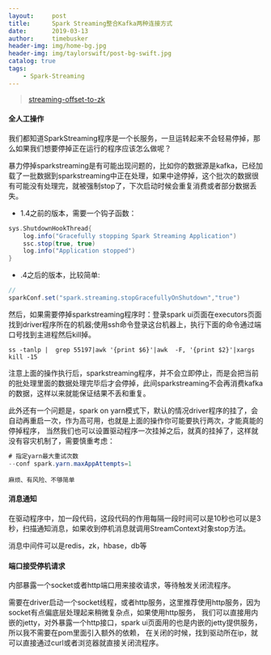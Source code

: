 ```yaml
---
layout:     post
title:      Spark Streaming整合Kafka两种连接方式
date:       2019-03-13
author:     timebusker
header-img: img/home-bg.jpg
header-img: img/taylorswift/post-bg-swift.jpg
catalog: true
tags:
    - Spark-Streaming
---
```


> [streaming-offset-to-zk](https://github.com/qindongliang/streaming-offset-to-zk)

#### 全人工操作

我们都知道SparkStreaming程序是一个长服务，一旦运转起来不会轻易停掉，那么如果我们想要停掉正在运行的程序应该怎么做呢？

暴力停掉sparkstreaming是有可能出现问题的，比如你的数据源是kafka，已经加载了一批数据到sparkstreaming中正在处理，如果中途停掉，这个批次的数据很有可能没有处理完，就被强制stop了，下次启动时候会重复消费或者部分数据丢失。

- 1.4之前的版本，需要一个钩子函数：

```scala
sys.ShutdownHookThread{  
    log.info("Gracefully stopping Spark Streaming Application")  
    ssc.stop(true, true)  
    log.info("Application stopped")  
}  
```

- .4之后的版本，比较简单:

```scala
// 
sparkConf.set("spark.streaming.stopGracefullyOnShutdown","true")  
```

然后，如果需要停掉sparkstreaming程序时：登录spark ui页面在executors页面找到driver程序所在的机器;使用ssh命令登录这台机器上，执行下面的命令通过端口号找到主进程然后kill掉。

```shell
ss -tanlp |  grep 55197|awk '{print $6}'|awk  -F, '{print $2}'|xargs kill -15  
```

注意上面的操作执行后，sparkstreaming程序，并不会立即停止，而是会把当前的批处理里面的数据处理完毕后才会停掉，此间sparkstreaming不会再消费kafka的数据，这样以来就能保证结果不丢和重复。

此外还有一个问题是，spark on yarn模式下，默认的情况driver程序的挂了，会自动再重启一次，作为高可用，也就是上面的操作你可能要执行两次，才能真能的停掉程序，
当然我们也可以设置驱动程序一次挂掉之后，就真的挂掉了，这样就没有容灾机制了，需要慎重考虑：

```java
# 指定yarn最大重试次数
--conf spark.yarn.maxAppAttempts=1  
```

`麻烦、有风险、不够简单`

#### 消息通知

在驱动程序中，加一段代码，这段代码的作用每隔一段时间可以是10秒也可以是3秒，扫描通知消息，如果收到停机消息就调用StreamContext对象stop方法。

消息中间件可以是redis，zk，hbase，db等


#### 端口接受停机请求

内部暴露一个socket或者http端口用来接收请求，等待触发关闭流程序。

需要在driver启动一个socket线程，或者http服务，这里推荐使用http服务，因为socket有点偏底层处理起来稍微复杂点，如果使用http服务，
我们可以直接用内嵌的jetty，对外暴露一个http接口，spark ui页面用的也是内嵌的jetty提供服务，所以我不需要在pom里面引入额外的依赖，
在关闭的时候，找到驱动所在ip，就可以直接通过curl或者浏览器就直接关闭流程序。


